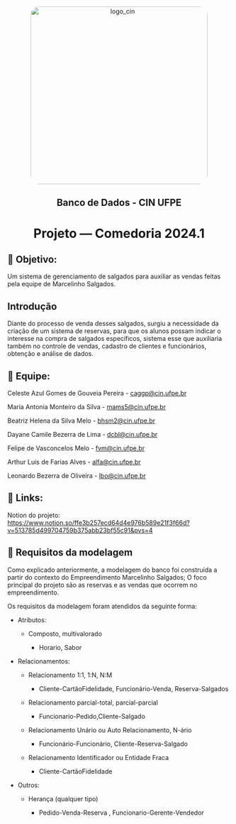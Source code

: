 
<div align="center">
  <img src="https://portal.cin.ufpe.br/wp-content/uploads/2020/07/Horizontal-Vermelho-Logotipo-CIn-UFPE.png" alt="logo_cin" width="400" height="auto" style="border-radius:20px;" />
  <h2>
    Banco de Dados - CIN UFPE
  </h2>
  <h1>
    Projeto — Comedoria 2024.1
  </h1> 
</div> 


## 🎯 Objetivo: 

Um sistema de gerenciamento de salgados para auxiliar as vendas feitas pela equipe de Marcelinho Salgados.

## Introdução

Diante do processo de venda desses salgados, surgiu a necessidade da criação de um sistema de reservas, para que os alunos possam indicar o interesse na compra de salgados específicos, sistema esse que auxiliaria também no controle de vendas, cadastro de clientes e funcionários, obtenção e análise de dados.

## 🧠 Equipe: 

 Celeste Azul Gomes de Gouveia Pereira - caggp@cin.ufpe.br

 Maria Antonia Monteiro da Silva - mams5@cin.ufpe.br

 Beatriz Helena da Silva Melo - bhsm2@cin.ufpe.br

 Dayane Camile Bezerra de Lima - dcbl@cin.ufpe.br

 Felipe de Vasconcelos Melo - fvm@cin.ufpe.br

 Arthur Luis de Farias Alves - alfa@cin.ufpe.br

 Leonardo Bezerra de Oliveira - lbo@cin.ufpe.br

 ## 🔗 Links:

Notion do projeto: https://www.notion.so/ffe3b257ecd64d4e976b589e21f3f66d?v=513785d499704759b375abb23bf55c91&pvs=4

## 📝 Requisitos da modelagem
Como explicado anteriormente, a modelagem do banco foi construída a partir do contexto do Empreendimento Marcelinho Salgados;
O foco principal do projeto são as reservas e as vendas que ocorrem no empreendimento.

Os requisitos da modelagem foram atendidos da seguinte forma:

- Atributos:
  - Composto, multivalorado
  
    - Horario, Sabor

- Relacionamentos:

  - Relacionamento 1:1, 1:N, N:M
    - Cliente-CartãoFidelidade, Funcionário-Venda, Reserva-Salgados

  - Relacionamento parcial-total, parcial-parcial

    - Funcionario-Pedido,Cliente-Salgado

  - Relacionamento Unário ou Auto Relacionamento, N-ário

    - Funcionário-Funcionário, Cliente-Reserva-Salgado

  - Relacionamento Identificador ou Entidade Fraca
     
    - Cliente-CartãoFidelidade

 - Outros:

    - Herança (qualquer tipo)

      - Pedido-Venda-Reserva , Funcionario-Gerente-Vendedor

